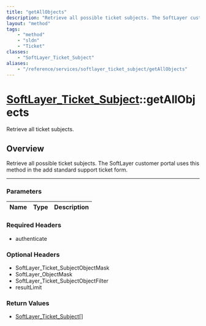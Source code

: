 ```yaml
---
title: "getAllObjects"
description: "Retrieve all possible ticket subjects. The SoftLayer customer portal uses this method in the add standard support ticket... "
layout: "method"
tags:
    - "method"
    - "sldn"
    - "Ticket"
classes:
    - "SoftLayer_Ticket_Subject"
aliases:
    - "/reference/services/softlayer_ticket_subject/getAllObjects"
---
```

# [SoftLayer_Ticket_Subject](/reference/services/SoftLayer_Ticket_Subject)::getAllObjects

Retrieve all ticket subjects.


## Overview 
Retrieve all possible ticket subjects. The SoftLayer customer portal uses this method in the add standard support ticket form.

-----

### Parameters 
|Name | Type | Description |
| --- | --- | --- |


### Required Headers
* authenticate


### Optional Headers
* SoftLayer_Ticket_SubjectObjectMask
* SoftLayer_ObjectMask
* SoftLayer_Ticket_SubjectObjectFilter
* resultLimit

### Return Values
* <a href='/reference/datatypes/SoftLayer_Ticket_Subject'>SoftLayer_Ticket_Subject[] </a>




